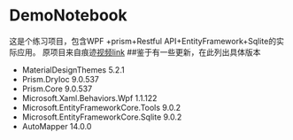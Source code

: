 # DemoNotebook
这是个练习项目，包含WPF <Material Design>+prism+Restful API+EntityFramework+Sqlite的实际应用。
原项目来自痕迹[视频link](https://www.bilibili.com/video/BV1nY411a7T8/?spm_id_from=333.1387.favlist.content.click&vd_source=23f430f54669da4776b9c0e71c37455f)
##鉴于有一些更新，在此列出具体版本

- MaterialDesignThemes 5.2.1
- Prism.DryIoc 9.0.537
- Prism.Core 9.0.537
- Microsoft.Xaml.Behaviors.Wpf 1.1.122
- Microsoft.EntityFrameworkCore.Tools 9.0.2
- Microsoft.EntityFrameworkCore.Sqlite 9.0.2
- AutoMapper 14.0.0
